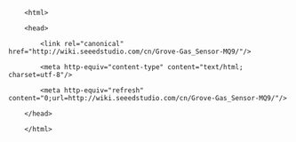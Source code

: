 <!DOCTYPE html>
        <html>
        <head>
            <link rel="canonical" href="http://wiki.seeedstudio.com/cn/Grove-Gas_Sensor-MQ9/"/>
            <meta http-equiv="content-type" content="text/html; charset=utf-8"/>
            <meta http-equiv="refresh" content="0;url=http://wiki.seeedstudio.com/cn/Grove-Gas_Sensor-MQ9/"/>
        </head>
        </html>
